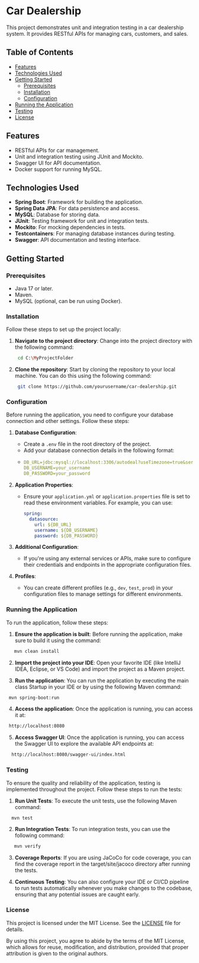 # Car Dealership

This project demonstrates unit and integration testing in a car dealership system. It provides RESTful APIs for managing cars, customers, and sales.

## Table of Contents

- [Features](#features)
- [Technologies Used](#technologies-used)
- [Getting Started](#getting-started)
  - [Prerequisites](#prerequisites)
  - [Installation](#installation)
  - [Configuration](#configuration)
- [Running the Application](#running-the-application)
- [Testing](#testing)
- [License](#license)

## Features

- RESTful APIs for car management.
- Unit and integration testing using JUnit and Mockito.
- Swagger UI for API documentation.
- Docker support for running MySQL.

## Technologies Used

- **Spring Boot**: Framework for building the application.
- **Spring Data JPA**: For data persistence and access.
- **MySQL**: Database for storing data.
- **JUnit**: Testing framework for unit and integration tests.
- **Mockito**: For mocking dependencies in tests.
- **Testcontainers**: For managing database instances during testing.
- **Swagger**: API documentation and testing interface.

## Getting Started

### Prerequisites

- Java 17 or later.
- Maven.
- MySQL (optional, can be run using Docker).

### Installation

Follow these steps to set up the project locally:

1. **Navigate to the project directory**: Change into the project directory with the following command:

   ```bash
    cd C:\MyProjectFolder
   ```

2. **Clone the repository**: Start by cloning the repository to your local machine. You can do this using the following command:

   ```bash
    git clone https://github.com/yourusername/car-dealership.git
   ```

### Configuration

Before running the application, you need to configure your database connection and other settings. Follow these steps:

1. **Database Configuration**:
   - Create a `.env` file in the root directory of the project.
   - Add your database connection details in the following format:
   - 
     ```yaml
     DB_URL=jdbc:mysql://localhost:3306/autodeal?useTimezone=true&serverTimezone=UTC
     DB_USERNAME=your_username
     DB_PASSWORD=your_password
     ```

2. **Application Properties**:
   - Ensure your `application.yml` or `application.properties` file is set to read these environment variables. For example, you can use:
     
     ```yaml
     spring:
       datasource:
         url: ${DB_URL}
         username: ${DB_USERNAME}
         password: ${DB_PASSWORD}
     ```

3. **Additional Configuration**:
   - If you're using any external services or APIs, make sure to configure their credentials and endpoints in the appropriate configuration files.

4. **Profiles**:
   - You can create different profiles (e.g., `dev`, `test`, `prod`) in your configuration files to manage settings for different environments.
   
### Running the Application

To run the application, follow these steps:

1. **Ensure the application is built**: Before running the application, make sure to build it using the command:

  ```bash
     mvn clean install
  ```

2. **Import the project into your IDE**: Open your favorite IDE (like IntelliJ IDEA, Eclipse, or VS Code) and import the project as a Maven project.

3. **Run the application**: You can run the application by executing the main class Startup in your IDE or by using the following Maven command:

  ```bash
   mvn spring-boot:run
  ```

4. **Access the application**: Once the application is running, you can access it at:

  ```bash
   http://localhost:8080
  ```

5. **Access Swagger UI**: Once the application is running, you can access the Swagger UI to explore the available API endpoints at:
  
  ```bash
    http://localhost:8080/swagger-ui/index.html
  ```

### Testing

To ensure the quality and reliability of the application, testing is implemented throughout the project. Follow these steps to run the tests:

1. **Run Unit Tests**: To execute the unit tests, use the following Maven command:
  
  ```bash
    mvn test
  ```

2. **Run Integration Tests**: To run integration tests, you can use the following command:

 ```bash
    mvn verify
  ```
3. **Coverage Reports**: If you are using JaCoCo for code coverage, you can find the coverage report in the target/site/jacoco directory after running the tests.

4. **Continuous Testing**: You can also configure your IDE or CI/CD pipeline to run tests automatically whenever you make changes to the codebase, ensuring that any potential issues are caught early.

### License

This project is licensed under the MIT License. See the [LICENSE](LICENSE) file for details.

By using this project, you agree to abide by the terms of the MIT License, which allows for reuse, modification, and distribution, provided that proper attribution is given to the original authors.

